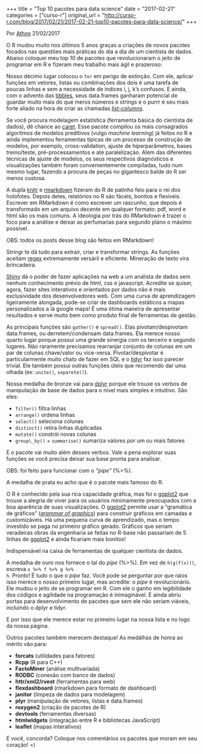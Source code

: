 +++
title = "Top 10 pacotes para data science"
date = "2017-02-21"
categories = ["curso-r"]
original_url = "http://curso-r.com/blog/2017/02/21/2017-02-21-top10-pacotes-para-data-science/"
+++

<p class="text-muted text-uppercase mb-small text-right">
Por <a href="http://curso-r.com/author/athos">Athos</a> 21/02/2017
</p>
<p>
O R mudou muito nos últimos 5 anos graças a criações de novos pacotes
focados nas questões mais práticas do dia a dia de um cientista de
dados. Abaixo coloquei meu top 10 de pacotes que revolucionaram o jeito
de programar em R e fizeram meu trabalho mais ágil e prazeroso:
</p>
<p>
Nosso décimo lugar colocou o <code>for</code> em perigo de extinção. Com
ele, aplicar funções em vetores, listas ou combinações dos dois é uma
tarefa de poucas linhas e sem a necessidade de índices i, j, k’s
confusos. E ainda, com o advento das
<a href="https://cran.r-project.org/web/packages/tibble/tibble.pdf">tibbles</a>,
seus data.frames ganharam potencial de guardar muito mais do que meros
números e strings e o purrr é seu mais forte aliado na hora de criar as
chamadas
<a href="https://jennybc.github.io/purrr-tutorial/ls13_list-columns.html"><em>list-columns</em></a>.
</p>

<p>
Se você procura modelagem estatística (ferramenta básica do cientista de
dados), dê chance ao
<a href="http://caret.r-forge.r-project.org/">caret</a>. Esse pacote
compilou os mais consagrados algoritmos de modelos preditivos (vulgo
<em>machine learning</em>) já feitos no R e ainda implementou
ferramentas típicas de um processo de construção de modelos, por
exemplo, cross-validation, ajuste de hiperparâmetros, bases
treino/teste, pré-processamentos e até paralelização. Além das
diferentes técnicas de ajuste de modelos, os seus respectivos
diagnósticos e visualizações também foram convenientemente compiladas,
tudo num mesmo lugar, fazendo a procura de peças no gigantesco balde do
R ser menos custosa.
</p>

<p>
A dupla <a href="https://yihui.name/knitr/">knitr</a> e
<a href="http://rmarkdown.rstudio.com/">rmarkdown</a> fizeram do R de
patinho feio para o rei dos holofotes. Depois deles, relatórios no R são
fáceis, bonitos e flexíveis. Escrever em RMarkdown é como escrever um
rascunho, que depois é transformado em um arquivo decente em qualquer
formato: pdf, word e html são os mais comuns. A ideologia por trás do
RMarkdown é trazer o foco para a análise e deixar as perfumarias para
segundo plano o máximo possível.
</p>
<p>
OBS: todos os posts desse blog são feitos em RMarkdown!
</p>

<p>
Stringr te dá tudo para extrair, criar e transformar strings. As funções
aceitam
<a href="https://stat.ethz.ch/R-manual/R-devel/library/base/html/regex.html">regex</a>
extremamente versáril e eficiente. Mineração de texto vira brincadeira.
</p>

<p>
<a href="https://shiny.rstudio.com/">Shiny</a> dá o poder de fazer
aplicações na web a um analista de dados sem nenhum conhecimento prévio
de html, css e javascript. Acredite se quiser, agora, fazer sites
interativos e orientados por dados não é mais exclusividade dos
desenvolvedores web. Com uma curva de aprendizagem ligeiramente
alongada, pode-se criar de dashboards estáticos a mapas personalizados a
lá google maps! É uma ótima maneira de apresentar resultados e serve
muito bem como produto final de ferramentas de gestão.
</p>

<p>
As principais funções são <code>gather()</code> e <code>spread()</code>.
Elas pivotam/despivotam data.frames, ou derretem/condensam data.frames.
Ela merece nosso quarto lugar porque possui uma grande sinergia com os
terceiro e segundo lugares. Não raramente precisamos rearranjar conjunto
de colunas em um par de colunas chave/valor ou vice-versa.
Pivotar/despivotar é particularmente muito chato de fazer em SQL e o
<a href="https://blog.rstudio.org/2014/07/22/introducing-tidyr/">tidyr</a>
faz isso parecer trivial. Ele também possui outras funções úteis que
recomendo dar uma olhada (ex: <code>unite()</code>,
<code>separete()</code>).
</p>

<p>
Nossa medalha de bronze vai para
<a href="https://cran.rstudio.com/web/packages/dplyr/vignettes/introduction.html">dplyr</a>
porque ele trouxe os verbos de manipulação de base de dados para o nível
mais simples e intuitivo. São eles:
</p>
<ul>
<li>
<code>filter()</code> filtra linhas
</li>
<li>
<code>arrange()</code> ordena linhas
</li>
<li>
<code>select()</code> seleciona colunas
</li>
<li>
<code>distinct()</code> retira linhas duplicadas
</li>
<li>
<code>mutate()</code> constrói novas colunas
</li>
<li>
<code>group\_by()</code> + <code>summarise()</code> sumariza valores por
um ou mais fatores
</li>
</ul>
<p>
E o pacote vai muito além desses verbos. Vale a pena explorar suas
funções se você precisa deixar sua base pronta para analisar.
</p>
<p>
OBS: foi feito para funcionar com o <em>“pipe”</em> (%&gt;%).
</p>

<p>
A medalha de prata eu acho que é o pacote mais famoso do R.
</p>
<p>
O R é conhecido pela sua rica capacidade gráfica, mas foi o
<a href="http://docs.ggplot2.org/current/">ggplot2</a> que trouxe a
alegria de viver para os usuários minimamente preocupados com a boa
aparência de suas visualizações. O
<a href="http://docs.ggplot2.org/current/">ggplot2</a> permite usar a
“gramática de gráficos”
(<a href="http://vita.had.co.nz/papers/layered-grammar.pdf"><em>grammar
of graphics</em></a>) para construir gráficos em camadas e
customizáveis. Há uma pequena curva de aprendizado, mas o tempo
investido se paga no primeiro gráfico gerado. Gráficos que seriam
veradeiras obras da engenharia se feitas no R-base não passariam de 5
linhas de <a href="http://docs.ggplot2.org/current/">ggplot2</a> e ainda
ficariam mais bonitos!
</p>
<p>
Indispensável na caixa de ferramentas de qualquer cientista de dados.
</p>

<p>
A medalha de ouro nos fornece o tal do <em>pipe</em> (%&gt;%). Em vez de
<code>h(g(f(x)))</code>, escreva <code>x %&gt;% f %&gt;% g %&gt;%
h</code>. Pronto! É tudo o que o <em>pipe</em> faz. Você pode se
perguntar por que raios isso merece o nosso primeiro lugar, mas
acredite: o <em>pipe</em> é revolucionário. Ele mudou o jeito de se
programar em R. Com ele o ganho em legibilidade dos códigos e agilidade
na programação é inimaginável. E ainda abriu portas para desenvolvimento
de pacotes que sem ele não seriam viáveis, incluindo o dplyr e tidyr.
</p>
<p>
E por isso que ele merece estar no primeiro lugar na nossa lista e no
logo da nossa página.
</p>

<p>
Outros pacotes também merecem destaque! As medálhas de honra ao mérito
vão para:
</p>
<ul>
<li>
<strong>forcats</strong> (utilidades para fatores)
</li>
<li>
<strong>Rcpp</strong> (R para C++)
</li>
<li>
<strong>FactoMiner</strong> (análise multivariada)
</li>
<li>
<strong>RODBC</strong> (conexão com banco de dados)
</li>
<li>
<strong>httr/xml2/rvest</strong> (ferramentas para web)
</li>
<li>
<strong>flexdashboard</strong> (rmarkdown para formato de dashboard)
</li>
<li>
<strong>janitor</strong> (limpeza de dados para modelagem)
</li>
<li>
<strong>plyr</strong> (manipulação de vetores, listas e data.frames)
</li>
<li>
<strong>roxygen2</strong> (criação de pacotes de R)
</li>
<li>
<strong>devtools</strong> (ferramentas diversas)
</li>
<li>
<strong>htmlwidgets</strong> (integração entre R e bibliotecas
JavaScript)
</li>
<li>
<strong>leaflet</strong> (mapas interativos)
</li>
</ul>
<p>
E você, concorda? Coloque nos comentários os pacotes que moram em seu
coração! =)
</p>

